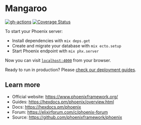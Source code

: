 # Mangaroo

[![gh-actions](https://github.com/read-mangaroo/server/workflows/Continuous%20Integration/badge.svg)](https://github.com/read-mangaroo/server/actions?workflow=Continuous+Integration)
[![Coverage Status](https://coveralls.io/repos/github/read-mangaroo/server/badge.svg?branch=main)](https://coveralls.io/github/read-mangaroo/server?branch=main)

To start your Phoenix server:

  * Install dependencies with `mix deps.get`
  * Create and migrate your database with `mix ecto.setup`
  * Start Phoenix endpoint with `mix phx.server`

Now you can visit [`localhost:4000`](http://localhost:4000) from your browser.

Ready to run in production? Please [check our deployment guides](https://hexdocs.pm/phoenix/deployment.html).

## Learn more

  * Official website: https://www.phoenixframework.org/
  * Guides: https://hexdocs.pm/phoenix/overview.html
  * Docs: https://hexdocs.pm/phoenix
  * Forum: https://elixirforum.com/c/phoenix-forum
  * Source: https://github.com/phoenixframework/phoenix
